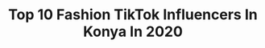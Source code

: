 ---
title: Top 10 Fashion TikTok Influencers In Konya In 2020
description: >-
  Find top fashion TikTok influencers in Konya in 2020. Most popular hashtags: #beni #konya #eskiramazanlar #beyaz.
platform: TikTok
profiles:
  - username: "teknisyen_bey42"
    fullname: >-
      ONUR AYDOĞDU
    location: "Turkey"
    followers: 6311
    engagement: 1051
    commentsToLikes: 0.110445
    id: ck9fyyjk6coo70j78wn415k0a
    verified: false
    hashtags: "#zikir, #beyaz, #olmuyor, #iftar"
  - username: "malicimresmi"
    fullname: >-
      Mehmet Ali Akgün
    location: "Turkey"
    followers: 4226
    engagement: 1051
    commentsToLikes: 0.054276
    id: cka0q5uqobcru0i78errh1uzx
    verified: false
    hashtags: "#feneralay, #eskiyenifotoak, #candy, #coronavirus"
  - username: "ahucantutuncu"
    fullname: >-
      AHUCAN👑 #teamahucan
    location: "Turkey"
    followers: 39966
    engagement: 1225
    commentsToLikes: 0.049182
    id: cka7o6uxo0j6e0i78eu9nnq2o
    verified: false
    hashtags: "#obak, #loveyou, #bisikletci, #kesvetteyiz"
  - username: "elif_naz_tas"
    fullname: >-
      EFO_BASKAN_42
    location: "Turkey"
    followers: 4253
    engagement: 1656
    commentsToLikes: 0.018731
    id: cka7o70oh0kqh0i78oo7gsnv5
    verified: false
    hashtags: "#42, #kesfet, #konyaaa, #kardesim"
  - username: "enessr"
    fullname: >-
      Enes Sarı
    location: "Turkey"
    followers: 3890
    engagement: 1255
    commentsToLikes: 0.023062
    id: ck8kfeghbdsf60j78adumb37w
    verified: false
    hashtags: "#ejyteam, #slovmotion, #1myetenek, #evrim"
  - username: "bahattinemekli"
    fullname: >-
      KAPICI BABA OĞUL 🤣
    location: "Turkey"
    followers: 43536
    engagement: 739
    commentsToLikes: 0.022939
    id: ck8kfejymdtfe0j78h9nnjedd
    verified: false
    hashtags: "#evdekalt, #beni, #ejderhayad"
  - username: "chefharun"
    fullname: >-
      Harun Reşit Tatlı
    location: "Turkey"
    followers: 250460
    engagement: 629
    commentsToLikes: 0.015481
    id: ck8kfefhjds6e0j78dmobix8q
    verified: false
    hashtags: "#konya, #42konya, #konyaa"
  - username: "grip.xx"
    fullname: >-
      Ali Önoğlu
    location: "Turkey"
    followers: 3016
    engagement: 668
    commentsToLikes: 0.071809
    id: ckad3racklyee0i78due6t0kc
    verified: false
    hashtags: "#evdefest, #konya42, #melek, #okulda"
  - username: "doganndumanli"
    fullname: >-
      Doganndumanli
    location: "Turkey"
    followers: 3670
    engagement: 528
    commentsToLikes: 0.031437
    id: ck9nv0t6rpqsf0j780595r2oy
    verified: false
    hashtags: "#tiktoktokt"
  - username: "se_ma42"
    fullname: >-
      Kadere mahkum💫
    location: "Turkey"
    followers: 7128
    engagement: 456
    commentsToLikes: 0.031282
    id: cka7o6vx90jh80i78x6iskc6c
    verified: false
    hashtags: "#sevginipayla, #alt, #baraj"
---
